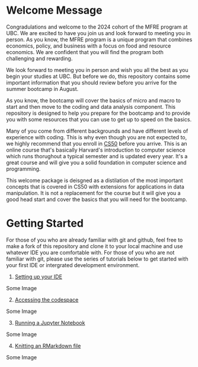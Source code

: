 # Welcome Message 

Congradulations and welcome to the 2024 cohort of the MFRE program at UBC. We are excited to have you join us and look forward to meeting you in person. As you know, the MFRE program is a unique program that combines economics, policy, and business with a focus on food and resource economics. We are confident that you will find the program both challenging and rewarding.

We look forward to meeting you in person and wish you all the best as you begin your studies at UBC. But before we do, this repository contains some important information that you should review before you arrive for the summer bootcamp in August.

As you know, the bootcamp will cover the basics of micro and macro to start and then move to the coding and data analysis component. This repository is designed to help you prepare for the bootcamp and to provide you with some resources that you can use to get up to speed on the basics.

Many of you come from different backgrounds and have different levels of experience with coding. This is why even though you are not expected to, we highly recommend that you enroll in [CS50](https://www.edx.org/course/cs50s-introduction-to-computer-science) before you arrive. This is an online course that's basically Harvard's introduction to computer science which runs thorughout a typical semester and is updated every year. It's a great course and will give you a solid foundation in computer science and programming.

This welcome package is deisgned as a distilation of the most important concepts that is covered in CS50 with extensions for applications in data manipulation. It is not a replacement for the course but it will give you a good head start and cover the basics that you will need for the bootcamp.

# Getting Started

For those of you who are already familiar with git and github, feel free to make a fork of this repository and clone it to your local machine and use whatever IDE you are comfortable with. For those of you who are not familiar with git, please use the series of tutorials below to get started with your first IDE or intergrated development environment.

1. [Setting up your IDE](https://www.youtube.com/watch?v=5F6YR9sYb3A)

Some Image 

2. [Accessing the codespace](https://www.youtube.com/watch?v=5F6YR9sYb3A)

Some Image

3. [Running a Jupyter Notebook](https://www.youtube.com/watch?v=5F6YR9sYb3A)

Some Image

4. [Knitting an RMarkdown file](https://www.youtube.com/watch?v=5F6YR9sYb3A)

Some Image